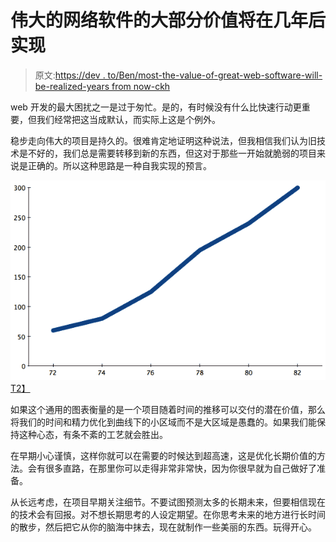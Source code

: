 # 伟大的网络软件的大部分价值将在几年后实现

> 原文:[https://dev . to/Ben/most-the-value-of-great-web-software-will-be-realized-years from now-ckh](https://dev.to/ben/most-of-the-value-of-great-web-software-will-be-realized-years-from-now-ckh)

web 开发的最大困扰之一是过于匆忙。是的，有时候没有什么比快速行动更重要，但我们经常把这当成默认，而实际上这是个例外。

稳步走向伟大的项目是持久的。很难肯定地证明这种说法，但我相信我们认为旧技术是不好的，我们总是需要转移到新的东西，但这对于那些一开始就脆弱的项目来说是正确的。所以这种思路是一种自我实现的预言。

[![](img/ea2e7fd4063f8a8d8ac90dcef2ea2667.png)T2】](https://res.cloudinary.com/practicaldev/image/fetch/s--lRq0ACFM--/c_limit%2Cf_auto%2Cfl_progressive%2Cq_auto%2Cw_880/https://eagereyes.org/wp-content/uploads/2012/05/costs-lines1.png)

如果这个通用的图表衡量的是一个项目随着时间的推移可以交付的潜在价值，那么将我们的时间和精力优化到曲线下的小区域而不是大区域是愚蠢的。如果我们能保持这种心态，有条不紊的工艺就会胜出。

在早期小心谨慎，这样你就可以在需要的时候达到超高速，这是优化长期价值的方法。会有很多直路，在那里你可以走得非常非常快，因为你很早就为自己做好了准备。

从长远考虑，在项目早期关注细节。不要试图预测太多的长期未来，但要相信现在的技术会有回报。对不想长期思考的人设定期望。在你思考未来的地方进行长时间的散步，然后把它从你的脑海中抹去，现在就制作一些美丽的东西。玩得开心。